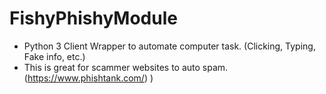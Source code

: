 # FishyPhishyModule
 - Python 3 Client Wrapper to automate computer task. (Clicking, Typing, Fake info, etc.)
 - This is great for scammer websites to auto spam. (https://www.phishtank.com/) )
